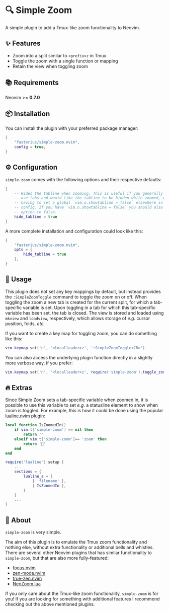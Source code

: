 # 🔍 Simple Zoom

A simple plugin to add a Tmux-like zoom functionality to Neovim.

## ✨ Features

 - Zoom into a split similar to `<prefix>z` in Tmux
 - Toggle the zoom with a single function or mapping
 - Retain the view when toggling zoom

## 📚 Requirements

Neovim >= **0.7.0**

## 📦 Installation

You can install the plugin with your preferred package manager:

```lua
{
    "fasterius/simple-zoom.nvim",
    config = true,
}
```

## ⚙️ Configuration

`simple-zoom` comes with the following options and their respective defaults:

```lua
{
    -- Hides the tabline when zooming. This is useful if you generally don't
    -- use tabs and would like the tabline to be hidden while zoomed, while not
    -- having to set a global `vim.o.showtabline = false` elsewhere in your
    -- config. If you have `vim.o.showtabline = false` you should also set this
    -- option to false.
    hide_tabline = true
}
```

A more complete installation and configuration could look like this:

```lua
{
    "fasterius/simple-zoom.nvim",
    opts = {
        hide_tabline = true
    },
}
```

## 🚀 Usage

This plugin does not set any key mappings by default, but instead provides the
`:SimpleZoomToggle` command to toggle the zoom on or off. When toggling the zoom
a new tab is created for the current split, for which a tab-specific variable is
set. Upon toggling in a tab for which this tab-specific variable has been set,
the tab is closed. The view is stored and loaded using `mkview` and `loadview`,
respectively, which allows storage of _e.g._ cursor position, folds, _etc._

If you want to create a key map for toggling zoom, you can do something like
this:

```lua
vim.keymap.set('n', '<localleader>z', ':SimpleZoomToggle<CR>')
```

You can also access the underlying plugin function directly in a slightly more
verbose way, if you prefer:

```lua
vim.keymap.set('n', '<localleader>z', require('simple-zoom').toggle_zoom)
```

## 🔥 Extras

Since Simple Zoom sets a tab-specific variable when zoomed in, it is possible to
use this variable to set _e.g._ a statusline element to show when zoom is
toggled. For example, this is how it could be done using the popular
[lualine.nvim](https://github.com/nvim-lualine/lualine.nvim) plugin:

```lua
local function IsZoomedIn()
    if vim.t['simple-zoom'] == nil then
        return ''
    elseif vim.t['simple-zoom']== 'zoom' then
        return '󰍉'
    end
end

require('lualine').setup {
    ...
    sections = {
        lualine_a = {
            { 'filename' },
            { IsZoomedIn },
        }
    }
    ...
}
```

## 📕 About

`simple-zoom` is very simple.

The aim of this plugin is to emulate the Tmux zoom functionality and nothing
else, without extra functionality or additional bells and whistles. There are
several other Neovim plugins that has similar functionality to `simple-zoom`,
but that are also more fully-featured:

 - [focus.nvim](https://github.com/nvim-focus/focus.nvim)
 - [zen-mode.nvim](https://github.com/folke/zen-mode.nvim)
 - [true-zen.nvim](https://github.com/pocco81/true-zen.nvim)
 - [NeoZoom.lua](https://github.com/nyngwang/NeoZoom.lua/tree/main)

If you only care about the Tmux-like zoom functionality, `simple-zoom` is for
you! If you are looking for something with additional features I recommend
checking out the above mentioned plugins.
